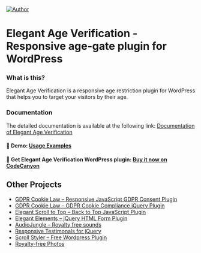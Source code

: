 [![Author](https://img.shields.io/badge/author-jablonczay-lightgrey.svg?colorB=9900cc)](https://jablonczay.com/)

# Elegant Age Verification - Responsive age-gate plugin for WordPress

### What is this?

Elegant Age Verification is a responsive age restriction plugin for WordPress that helps you to target your visitors by their age.

### Documentation

The detailed documentation is available at the following link: [Documentation of Elegant Age Verification](https://age-verification-wordpress-plugin.jablonczay.com/documentation/)

#### :link: Demo: [Usage Examples](https://age-verification-wordpress-plugin.jablonczay.com/)
#### :link: Get Elegant Age Verification WordPress plugin: [Buy it now on CodeCanyon](https://1.envato.market/ag5YM)

## Other Projects

- [GDPR Cookie Law – Responsive JavaScript GDPR Consent Plugin](https://1.envato.market/qRo6n)
- [GDPR Cookie Law – GDPR Cookie Compliance jQuery Plugin](https://1.envato.market/50vqn)
- [Elegant Scroll to Top – Back to Top JavaScript Plugin](https://1.envato.market/mg2my1)
- [Elegant Elements – jQuery HTML Form Plugin](https://1.envato.market/j695n)
- [AudioJungle – Royalty free sounds](https://audiojungle.net/user/jablonczay/portfolio)
- [Responsive Testimonals for jQuery](https://github.com/jablonczay/responsive-testimonals-for-jquery/)
- [Scroll Styler – Free Wordpress Plugin](https://wordpress.org/plugins/scroll-styler/)
- [Royalty-free Photos](https://www.shutterstock.com/g/jablonczay)
